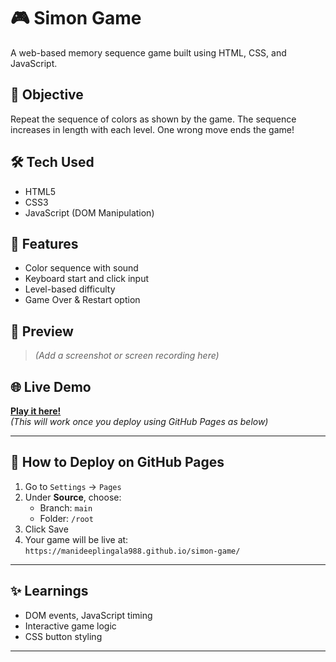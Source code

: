 # 🎮 Simon Game

A web-based memory sequence game built using HTML, CSS, and JavaScript.

## 🧠 Objective

Repeat the sequence of colors as shown by the game. The sequence increases in length with each level. One wrong move ends the game!

## 🛠️ Tech Used

- HTML5
- CSS3
- JavaScript (DOM Manipulation)

## 🚀 Features

- Color sequence with sound
- Keyboard start and click input
- Level-based difficulty
- Game Over & Restart option

## 📸 Preview

> *(Add a screenshot or screen recording here)*

## 🌐 Live Demo

**[Play it here!](https://manideeplingala988.github.io/simon-game/)**  
*(This will work once you deploy using GitHub Pages as below)*

---

## 🚀 How to Deploy on GitHub Pages

1. Go to `Settings` → `Pages`
2. Under **Source**, choose:
   - Branch: `main`
   - Folder: `/root`
3. Click Save
4. Your game will be live at:  
`https://manideeplingala988.github.io/simon-game/`

---

## ✨ Learnings

- DOM events, JavaScript timing
- Interactive game logic
- CSS button styling

---

